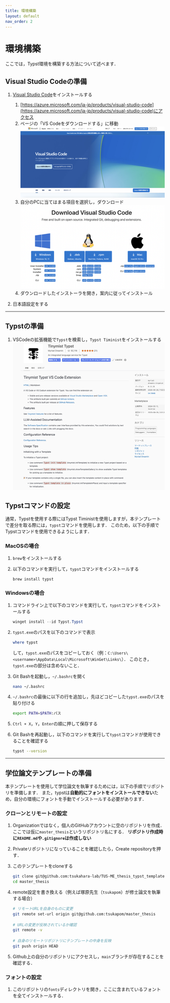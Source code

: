 ```yaml
---
title: 環境構築
layout: default
nav_order: 2
---
```


# 環境構築

ここでは，Typst環境を構築する方法について述べます．

## Visual Studio Codeの準備

1. [Visual Studio Code](https://azure.microsoft.com/ja-jp/products/visual-studio-code)をインストールする

    1. [https://azure.microsoft.com/ja-jp/products/visual-studio-code](https://azure.microsoft.com/ja-jp/products/visual-studio-code)にアクセス
    1. ページの「VS Codeをダウンロードする」に移動
    ![](images/vscode_download1.png)
    1. 自分のPCに当てはまる項目を選択し，ダウンロード
        ![](images/vscode_download2.png)
    1. ダウンロードしたインストーラを開き，案内に従ってインストール

1. 日本語設定をする

---

## Typstの準備

1. VSCodeの拡張機能で`Typst`を検索し，`Typst Timinist`をインストールする
    ![](images/vscode_typst_extension.png)


## Typstコマンドの設定

通常，Typstを使用する際にはTypst Tiministを使用しますが，本テンプレートで差分を取る際には，`typst`コマンドを使用します．
このため，以下の手順でTypstコマンドを使用できるようにします．

### MacOSの場合

1. `brew`をインストールする
1. 以下のコマンドを実行して，`typst`コマンドをインストールする

    ```bash
    brew install typst
    ```

### Windowsの場合

1. コマンドライン上で以下のコマンドを実行して，`typst`コマンドをインストールする

    ```powershell
    winget install --id Typst.Typst
    ```

1. `typst.exe`のパスを以下のコマンドで表示
    ```powershell
    where typst
    ```
    して，`typst.exe`のパスをコピーしておく（例：`C:\Users\<username>\AppData\Local\Microsoft\WinGet\Links\`）．
    このとき，`typst.exe`の部分は含めないこと．

1. Git Bashを起動し，`~/.bashrc`を開く

    ```bash
    nano ~/.bashrc
    ```

1. `~/.bashrc`の最後に以下の行を追加し，先ほどコピーした`typst.exe`のパスを貼り付ける

    ```bash
    export PATH=$PATH:パス
    ```
1. `Ctrl + X`，`Y`，`Enter`の順に押して保存する

1. Git Bashを再起動し，以下のコマンドを実行して`typst`コマンドが使用できることを確認する

    ```bash
    typst --version
    ```

---

## 学位論文テンプレートの準備

本テンプレートを使用して学位論文を執筆するためには，以下の手順でリポジトリを準備します．
また，typstは**自動的にフォントをインストールできない**ため，自分の環境にフォントを手動でインストールする必要があります．

### クローンとリモートの設定

1. Organizationではなく，個人のGitHubアカウントに空のリポジトリを作成．
    ここでは仮に`master_thesis`というリポジトリ名にする．
    **リポジトリ作成時に`README.md`や`.gitignore`は作成しない**

1. Privateリポジトリになっていることを確認したら，Create repositoryを押す．


1. このテンプレートをcloneする
    ```bash
    git clone git@github.com:tsukahara-lab/TUS-ME_thesis_typst_template.git master_thesis
    cd master_thesis
    ```

1. remote設定を書き換える（例えば塚原先生（`tsukapom`）が修士論文を執筆する場合）
    ```bash
    # リモートURLを自身のものに変更
    git remote set-url origin git@github.com:tsukapom/master_thesis

    # URLの変更が反映されているか確認
    git remote -v

    # 自身のリモートリポジトリにテンプレートの中身を反映
    git push origin HEAD
    ```

1. Github上の自分のリポジトリにアクセスし，`main`ブランチが存在することを確認する．

### フォントの設定

1. このリポジトリの`fonts`ディレクトリを開き，ここに含まれているフォントを全てインストールする．
